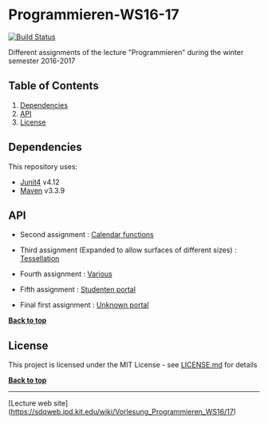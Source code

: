 # Programmieren-WS16-17

[![Build Status](https://travis-ci.com/jotatoledo/Programmieren-WS16-17.svg?token=QNwfCBwcyoD8kJ16cY3M&branch=master)](https://travis-ci.com/jotatoledo/Programmieren-WS16-17)

Different assignments of the lecture "Programmieren" during the winter semester 2016-2017

## Table of Contents

1. [Dependencies](#dependencies)
1. [API](#api)
1. [License](#license)

## Dependencies

This repository uses:

* [Junit4](https://github.com/junit-team/junit4) v4.12
* [Maven](https://maven.apache.org/) v3.3.9

## API

* Second assignment : [Calendar functions](https://github.com/jotatoledo/Programmieren-WS16-17/blob/master/assignment02.pdf)
* Third assignment (Expanded to allow surfaces of different sizes) : [Tessellation](https://github.com/jotatoledo/Programmieren-WS16-17/blob/master/assignment03.pdf)
* Fourth assignment : [Various](https://github.com/jotatoledo/Programmieren-WS16-17/blob/master/assignment04.pdf)
* Fifth assignment : [Studenten portal](https://github.com/jotatoledo/Programmieren-WS16-17/blob/master/assignment05.pdf)

* Final first assignment : [Unknown portal](https://github.com/jotatoledo/Programmieren-WS16-17/blob/master/final01-1.1.pdf)

**[Back to top](#table-of-contents)**

## License

This project is licensed under the MIT License - see [LICENSE.md](https://github.com/jotatoledo/Programmieren-WS16-17/blob/master/LICENSE) for details

**[Back to top](#table-of-contents)**

--------------------------------

[Lecture web site] (https://sdqweb.ipd.kit.edu/wiki/Vorlesung_Programmieren_WS16/17)
